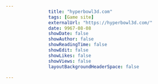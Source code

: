 ---
                title: "hyperbowl3d.com"
                tags: [Game site]
                externalUrl: "https://hyperbowl3d.com/"
                date: 9967-08-08
                showDate: false
                showAuthor: false
                showReadingTime: false
                showEdit: false
                showLikes: false
                showViews: false
                layoutBackgroundHeaderSpace: false
                ---
